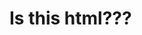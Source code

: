 <h1>
  Is this html???
</h1>
<!---
Saadat28Ali/Saadat28Ali is a ✨ special ✨ repository because its `README.md` (this file) appears on your GitHub profile.
You can click the Preview link to take a look at your changes.
--->
